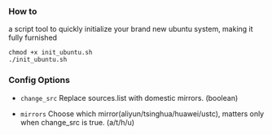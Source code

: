 ### How to
a script tool to quickly initialize your brand new ubuntu system, making it fully furnished

```
chmod +x init_ubuntu.sh
./init_ubuntu.sh
```

### Config Options

- `change_src`   Replace sources.list with domestic mirrors. (boolean)

- `mirrors`   Choose which mirror(aliyun/tsinghua/huawei/ustc), matters only when change_src is true. (a/t/h/u)
